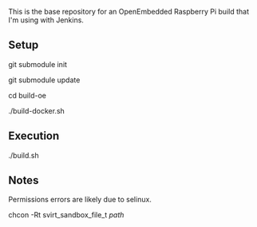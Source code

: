 This is the base repository for an OpenEmbedded Raspberry Pi build that I'm using
with Jenkins.

## Setup
git submodule init

git submodule update

cd build-oe

./build-docker.sh

## Execution
./build.sh

## Notes
Permissions errors are likely due to selinux.

chcon -Rt svirt_sandbox_file_t *path*
